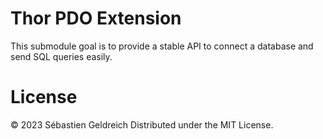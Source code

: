 # Thor PDO Extension

This submodule goal is to provide a stable API to connect a database and send SQL queries easily.

# License
&copy; 2023 Sébastien Geldreich
Distributed under the MIT License.
